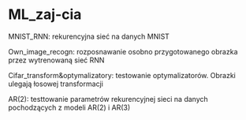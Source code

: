 # ML_zaj-cia
MNIST_RNN: rekurencyjna sieć na danych MNIST

Own_image_recogn: rozposnawanie osobno przygotowanego obrazka przez wytrenowaną sieć RNN

Cifar_transform&optymalizatory: testowanie optymalizatorów. Obrazki ulegają łosowej transformacji

AR(2): testtowanie parametrów rekurencyjnej sieci na danych pochodzących z modeli AR(2) i AR(3)
